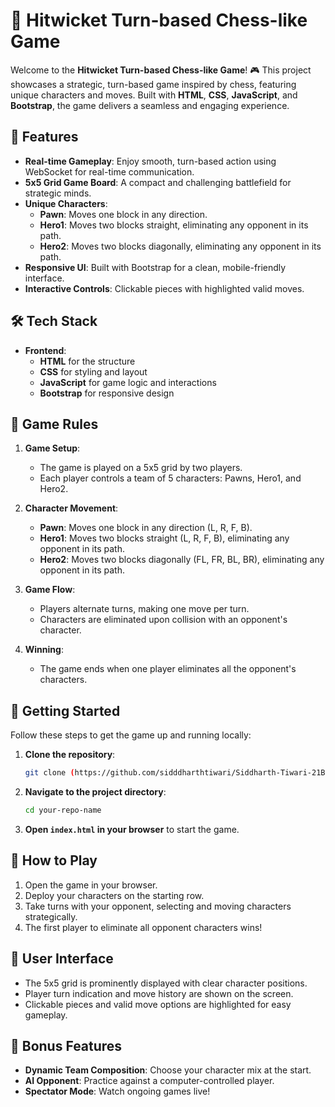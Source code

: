# 🧩 Hitwicket Turn-based Chess-like Game

Welcome to the **Hitwicket Turn-based Chess-like Game**! 🎮 This project showcases a strategic, turn-based game inspired by chess, featuring unique characters and moves. Built with **HTML**, **CSS**, **JavaScript**, and **Bootstrap**, the game delivers a seamless and engaging experience.

## 🌟 Features

- **Real-time Gameplay**: Enjoy smooth, turn-based action using WebSocket for real-time communication.
- **5x5 Grid Game Board**: A compact and challenging battlefield for strategic minds.
- **Unique Characters**: 
  - **Pawn**: Moves one block in any direction.
  - **Hero1**: Moves two blocks straight, eliminating any opponent in its path.
  - **Hero2**: Moves two blocks diagonally, eliminating any opponent in its path.
- **Responsive UI**: Built with Bootstrap for a clean, mobile-friendly interface.
- **Interactive Controls**: Clickable pieces with highlighted valid moves.

## 🛠️ Tech Stack

- **Frontend**: 
  - **HTML** for the structure
  - **CSS** for styling and layout
  - **JavaScript** for game logic and interactions
  - **Bootstrap** for responsive design

## 🎯 Game Rules

1. **Game Setup**:
   - The game is played on a 5x5 grid by two players.
   - Each player controls a team of 5 characters: Pawns, Hero1, and Hero2.

2. **Character Movement**:
   - **Pawn**: Moves one block in any direction (L, R, F, B).
   - **Hero1**: Moves two blocks straight (L, R, F, B), eliminating any opponent in its path.
   - **Hero2**: Moves two blocks diagonally (FL, FR, BL, BR), eliminating any opponent in its path.

3. **Game Flow**:
   - Players alternate turns, making one move per turn.
   - Characters are eliminated upon collision with an opponent's character.

4. **Winning**:
   - The game ends when one player eliminates all the opponent's characters.

## 🚀 Getting Started

Follow these steps to get the game up and running locally:

1. **Clone the repository**:
   ```bash
   git clone (https://github.com/sidddharthtiwari/Siddharth-Tiwari-21BCE1242.git)
   ```
2. **Navigate to the project directory**:
   ```bash
   cd your-repo-name
   ```
3. **Open `index.html` in your browser** to start the game.

## 🧩 How to Play

1. Open the game in your browser.
2. Deploy your characters on the starting row.
3. Take turns with your opponent, selecting and moving characters strategically.
4. The first player to eliminate all opponent characters wins!

## 🎨 User Interface

- The 5x5 grid is prominently displayed with clear character positions.
- Player turn indication and move history are shown on the screen.
- Clickable pieces and valid move options are highlighted for easy gameplay.

## 🎉 Bonus Features

- **Dynamic Team Composition**: Choose your character mix at the start.
- **AI Opponent**: Practice against a computer-controlled player.
- **Spectator Mode**: Watch ongoing games live!
